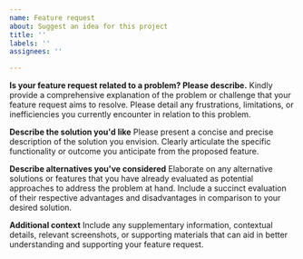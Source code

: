 ```yaml
---
name: Feature request
about: Suggest an idea for this project
title: ''
labels: ''
assignees: ''

---
```


**Is your feature request related to a problem? Please describe.**
Kindly provide a comprehensive explanation of the problem or challenge that your feature request aims to resolve. Please detail any frustrations, limitations, or inefficiencies you currently encounter in relation to this problem.

**Describe the solution you'd like**
Please present a concise and precise description of the solution you envision. Clearly articulate the specific functionality or outcome you anticipate from the proposed feature.

**Describe alternatives you've considered**
Elaborate on any alternative solutions or features that you have already evaluated as potential approaches to address the problem at hand. Include a succinct evaluation of their respective advantages and disadvantages in comparison to your desired solution.

**Additional context**
Include any supplementary information, contextual details, relevant screenshots, or supporting materials that can aid in better understanding and supporting your feature request.
